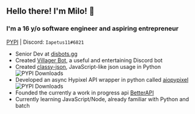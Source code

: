 ## Hello there<!-- general kenobi -->! I'm Milo! :wave:
### I'm a 16 y/o software engineer and aspiring entrepreneur
[PYPI](https://pypi.org/user/Iapetus11/) | Discord: `Iapetus11#6821`

* Senior Dev at [disbots.gg](https://disbots.gg/)
* Created [Villager Bot](https://github.com/Villager-Dev/Villager-Bot), a useful and entertaining Discord bot
* Created [classy-json](https://github.com/Iapetus-11/classy-json), JavaScript-like json usage in Python ![PYPI Downloads](https://img.shields.io/pypi/dw/classy-json?color=64b594&style=plastic)
* Developed an async Hypixel API wrapper in python called [aiopypixel](https://github.com/Villager-Dev/aiopypixel) ![PYPI Downloads](https://img.shields.io/pypi/dw/aiopypixel?color=64b594&style=plastic)
* Founded the currently a work in progress api [BetterAPI](https://github.com/Better-API)
* Currently learning JavaScript/Node, already familiar with Python and batch

<!--
### What languages do I know?
* Well acquainted with Python
* Some Java
* Some batch
* Currently learning JavaScript (Node.js specifically)
-->
